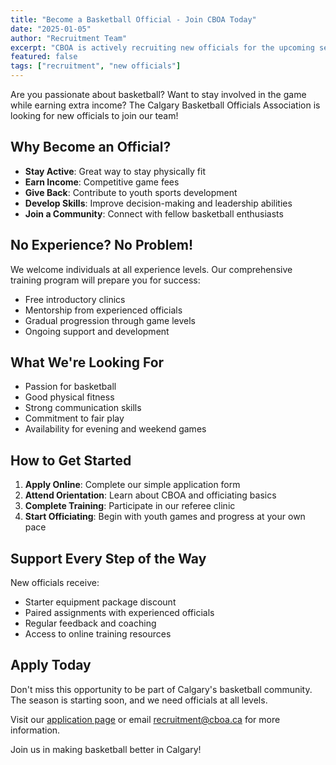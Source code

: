 ```yaml
---
title: "Become a Basketball Official - Join CBOA Today"
date: "2025-01-05"
author: "Recruitment Team"
excerpt: "CBOA is actively recruiting new officials for the upcoming season. No experience necessary - we provide comprehensive training and mentorship."
featured: false
tags: ["recruitment", "new officials"]
---
```


Are you passionate about basketball? Want to stay involved in the game while earning extra income? The Calgary Basketball Officials Association is looking for new officials to join our team!

## Why Become an Official?

- **Stay Active**: Great way to stay physically fit
- **Earn Income**: Competitive game fees 
- **Give Back**: Contribute to youth sports development
- **Develop Skills**: Improve decision-making and leadership abilities
- **Join a Community**: Connect with fellow basketball enthusiasts

## No Experience? No Problem!

We welcome individuals at all experience levels. Our comprehensive training program will prepare you for success:

- Free introductory clinics
- Mentorship from experienced officials
- Gradual progression through game levels
- Ongoing support and development

## What We're Looking For

- Passion for basketball
- Good physical fitness
- Strong communication skills
- Commitment to fair play
- Availability for evening and weekend games

## How to Get Started

1. **Apply Online**: Complete our simple application form
2. **Attend Orientation**: Learn about CBOA and officiating basics
3. **Complete Training**: Participate in our referee clinic
4. **Start Officiating**: Begin with youth games and progress at your own pace

## Support Every Step of the Way

New officials receive:
- Starter equipment package discount
- Paired assignments with experienced officials
- Regular feedback and coaching
- Access to online training resources

## Apply Today

Don't miss this opportunity to be part of Calgary's basketball community. The season is starting soon, and we need officials at all levels.

Visit our [application page](/officials/apply) or email recruitment@cboa.ca for more information.

Join us in making basketball better in Calgary!